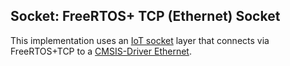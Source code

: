 Socket: FreeRTOS+ TCP (Ethernet) Socket
---------------------------------------

This implementation uses an [IoT socket](https://mdk-packs.github.io/IoT_Socket/html/index.html) layer that connects via FreeRTOS+TCP to a 
[CMSIS-Driver Ethernet](https://arm-software.github.io/CMSIS_5/Driver/html/group__eth__interface__gr.html).
